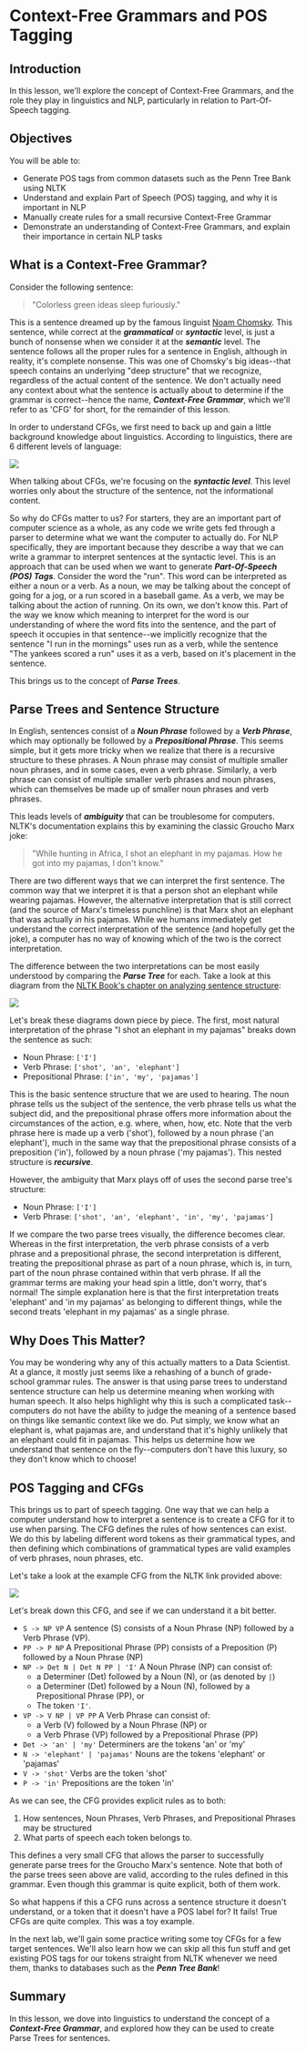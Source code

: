 
# Context-Free Grammars and POS Tagging

## Introduction

In this lesson, we'll explore the concept of Context-Free Grammars, and the role they play in linguistics and NLP, particularly in relation to Part-Of-Speech tagging.

## Objectives

You will be able to:

* Generate POS tags from common datasets such as the Penn Tree Bank using NLTK
* Understand and explain Part of Speech (POS) tagging, and why it is important in NLP
* Manually create rules for a small recursive Context-Free Grammar
* Demonstrate an understanding of Context-Free Grammars, and explain their importance in certain NLP tasks

## What is a Context-Free Grammar?

Consider the following sentence: 

> "Colorless green ideas sleep furiously."

This is a sentence dreamed up by the famous linguist [Noam Chomsky](https://en.wikipedia.org/wiki/Noam_Chomsky). This sentence, while correct at the **_grammatical_** or **_syntactic_** level, is just a bunch of nonsense when we consider it at the **_semantic_** level. The sentence follows all the proper rules for a sentence in English, although in reality, it's complete nonsense. This was one of Chomsky's big ideas--that speech contains an underlying "deep structure" that we recognize, regardless of the actual content of the sentence. We don't actually need any context about what the sentence is actually about to determine if the grammar is correct--hence the name, **_Context-Free Grammar_**, which we'll refer to as 'CFG' for short, for the remainder of this lesson. 

In order to understand CFGs, we first need to back up and gain a little background knowledge about linguistics. According to linguistics, there are 6 different levels of language:

<img src='LevelsOfLanguage-Graph.gif'>

When talking about CFGs, we're focusing on the **_syntactic level_**. This level worries only about the structure of the sentence, not the informational content. 

So why do CFGs matter to us? For starters, they are an important part of computer science as a whole, as any code we write gets fed through a parser to determine what we want the computer to actually do. For NLP specifically, they are important because they describe a way that we can write a grammar to interpret sentences at the syntactic level. This is an approach that can be used when we want to generate **_Part-Of-Speech (POS) Tags_**. Consider the word the "run". This word can be interpreted as either a noun or a verb. As a noun, we may be talking about the concept of going for a jog, or a run scored in a baseball game. As a verb, we may be talking about the action of running. On its own, we don't know this. Part of the way we know which meaning to interpret for the word is our understanding of where the word fits into the sentence, and the part of speech it occupies in that sentence--we implicitly recognize that the sentence "I run in the mornings" uses run as a verb, while the sentence "The yankees scored a run" uses it as a verb, based on it's placement in the sentence. 

This brings us to the concept of **_Parse Trees_**. 

## Parse Trees and Sentence Structure

In English, sentences consist of a **_Noun Phrase_** followed by a **_Verb Phrase_**, which may optionally be followed by a **_Prepositional Phrase_**. This seems simple, but it gets more tricky when we realize that there is a recursive structure to these phrases. A Noun phrase may consist of multiple smaller noun phrases, and in some cases, even a verb phrase. Similarly, a verb phrase can consist of multiple smaller verb phrases and noun phrases, which can themselves be made up of smaller noun phrases and verb phrases. 

This leads levels of **_ambiguity_** that can be troublesome for computers. NLTK's documentation explains this by examining the classic Groucho Marx joke:

> "While hunting in Africa, I shot an elephant in my pajamas. How he got into my pajamas, I don't know."

There are two different ways that we can interpret the first sentence. The common way that we interpret it is that a person shot an elephant while wearing pajamas. However, the alternative interpretation that is still correct (and the source of Marx's timeless punchline) is that Marx shot an elephant that was actually _in_ his pajamas. While we humans immediately get understand the correct interpretation of the sentence (and hopefully get the joke), a computer has no way of knowing which of the two is the correct interpretation. 

The difference between the two interpretations can be most easily understood by comparing the **_Parse Tree_** for each. Take a look at this diagram from the [NLTK Book's chapter on analyzing sentence structure](https://www.nltk.org/book/ch08.html):

<img src='parse_tree.png'>

Let's break these diagrams down piece by piece. The first, most natural interpretation of the phrase "I shot an elephant in my pajamas" breaks down the sentence as such:

* Noun Phrase: `['I']`
* Verb Phrase: `['shot', 'an', 'elephant']`
* Prepositional Phrase: `['in', 'my', 'pajamas']`

This is the basic sentence structure that we are used to hearing. The noun phrase tells us the subject of the sentence, the verb phrase tells us what the subject did, and the prepositional phrase offers more information about the circumstances of the action, e.g. where, when, how, etc. Note that the verb phrase here is made up a verb ('shot'), followed by a noun phrase ('an elephant'), much in the same way that the prepositional phrase consists of a preposition ('in'), followed by a noun phrase ('my pajamas'). This nested structure is **_recursive_**.

However, the ambiguity that Marx plays off of uses the second parse tree's structure:

* Noun Phrase: `['I']`
* Verb Phrase: `['shot', 'an', 'elephant', 'in', 'my', 'pajamas']`

If we compare the two parse trees visually, the difference becomes clear. Whereas in the first interpretation, the verb phrase consists of a verb phrase and a prepositional phrase, the second interpretation is different, treating the prepositional phrase as part of a noun phrase, which is, in turn, part of the noun phrase contained within that verb phrase. If all the grammar terms are making your head spin a little, don't worry, that's normal! The simple explanation here is that the first interpretation treats 'elephant' and 'in my pajamas' as belonging to different things, while the second treats 'elephant in my pajamas' as a single phrase. 

## Why Does This Matter?

You may be wondering why any of this actually matters to a Data Scientist.  At a glance, it mostly just seems like a rehashing of a bunch of grade-school grammar rules. The answer is that using parse trees to understand sentence structure can help us determine meaning when working with human speech. It also helps highlight why this is such a complicated task--computers do not have the ability to judge the meaning of a sentence based on things like semantic context like we do. Put simply, we know what an elephant is, what pajamas are, and understand that it's highly unlikely that an elephant could fit in pajamas. This helps us determine how we understand that sentence on the fly--computers don't have this luxury, so they don't know which to choose!

## POS Tagging and CFGs

This brings us to part of speech tagging. One way that we can help a computer understand how to interpret a sentence is to create a CFG for it to use when parsing. The CFG defines the rules of how sentences can exist. We do this by labeling different word tokens as their grammatical types, and then defining which combinations of grammatical types are valid examples of verb phrases, noun phrases, etc. 

Let's take a look at the example CFG from the NLTK link provided above:

<img src='cfg.png'>

Let's break down this CFG, and see if we can understand it a bit better. 

* `S -> NP VP` A sentence (S) consists of a Noun Phrase (NP) followed by a Verb Phrase (VP).
* `PP -> P NP` A Prepositional Phrase (PP) consists of a Preposition (P) followed by a Noun Phrase (NP)
* `NP -> Det N | Det N PP | 'I'` A Noun Phrase (NP) can consist of:
    * a Determiner (Det) followed by a Noun (N), or (as denoted by `|`) 
    * a Determiner (Det) followed by a Noun (N), followed by a Prepositional Phrase (PP), or
    * The token `'I'`.
* `VP -> V NP | VP PP` A Verb Phrase can consist of:
    * a Verb (V) followed by a Noun Phrase (NP) or
    * a Verb Phrase (VP) followed by a Prepositional Phrase (PP)
* `Det -> 'an' | 'my'` Determiners are the tokens 'an' or 'my'
* `N -> 'elephant' | 'pajamas'` Nouns are the tokens 'elephant' or 'pajamas'
* `V -> 'shot'` Verbs are the token 'shot'
* `P -> 'in'` Prepositions are the token 'in'

As we can see, the CFG provides explicit rules as to both:
1. How sentences, Noun Phrases, Verb Phrases, and Prepositional Phrases may be structured
2. What parts of speech each token belongs to.

This defines a very small CFG that allows the parser to successfully generate parse trees for the Groucho Marx's sentence. Note that both of the parse trees seen above are valid, according to the rules defined in this grammar. Even though this grammar is quite explicit, both of them work. 

So what happens if this a CFG runs across a sentence structure it doesn't understand, or a token that it doesn't have a POS label for? It fails! True CFGs are quite complex. This was a toy example. 

In the next lab, we'll gain some practice writing some toy CFGs for a few target sentences. We'll also learn how we can skip all this fun stuff and get existing POS tags for our tokens straight from NLTK whenever we need them, thanks to databases such as the **_Penn Tree Bank_**!


## Summary

In this lesson, we dove into linguistics to understand the concept of a **_Context-Free Grammar_**, and explored how they can be used to create Parse Trees for sentences.

